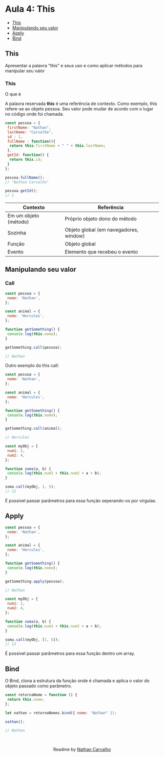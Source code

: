 
# Aula 4: This

- [This](#this)
- [Manipulando seu valor](#manipulando-seu-valor)
- [Apply](#apply)
- [Bind](#bind)

## This

Apresentar a palavra "this" e seus uso e como aplicar métodos para manipular seu valor

### This
O que é

A palavra reservada **this** é uma referência de contexto. Como exemplo, this refere-se ao objeto pessoa. Seu valor pode mudar de acordo com o lugar no código onde foi chamada.

```js
const pessoa = {
 firstName: "Nathan",
 lastName: "Carvalho",
 id : 1,
 fullName : function(){
  return this.firstName + " " + this.lastName;
 },
 getId: function() {
  return this.id;
 }
};

pessoa.fullName();
// "Nathan Carvalho"

pessoa.getId();
// 1
```
| Contexto | Referência |
|--|--|
| Em um objeto (método) | Próprio objeto dono do método |
| Sozinha | Objeto global (em navegadores, window) |
| Função | Objeto global |
| Evento | Elemento que recebeu o evento |

## Manipulando seu valor

### Call

```js
const pessoa = {
 nome: 'Nathan',
};

const animal = {
 nome: 'Hercules',
};

function getSomething() {
 console.log(this.nome);
}

getSomething.call(pessoa);

// Nathan
````
Outro exemplo do this call:
```js
const pessoa = {
 nome: 'Nathan',
};

const animal = {
 nome: 'Hercules',
};

function getSomething() {
 console.log(this.nome);
}

getSomething.call(animal);

// Hercules
```
```js
const myObj = {
 num1: 2,
 num2: 4,
};

function soma(a, b) {
 console.log(this.num1 + this.num2 + a + b);
}

soma.call(myObj, 1, 5);
// 12
```

É possível passar parâmetros para essa função seperando-os por vírgulas.

## Apply
```js
const pessoa = {
 nome: 'Nathan',
};

const animal = {
 nome: 'Hercules',
};

function getSomething() {
 console.log(this.nome);
}

getSomething.apply(pessoa);

// Nathan
```
```js
const myObj = {
 num1: 2,
 num2: 4,
};

function soma(a, b) {
 console.log(this.num1 + this.num2 + a + b);
}

soma.call(myObj, [1, 5]);
// 12
```

É possível passar parâmetros para essa função dentro um array.

## Bind

O Bind, clona a estrutura da função onde é chamada e aplica o valor do objeto passado como parâmetro.

```js
const retornaNome = function () {
 return this.nome;
};

let nathan = retornaNomes.bind({ nome: 'Nathan" });

nathan();

// Nathan
```
<br>
<p align="center">
  Readme by <a href="https://github.com/CarvalhoNathan"> Nathan Carvalho </a> <br>
</p>
